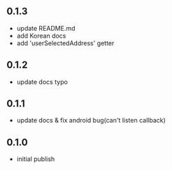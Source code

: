 ## 0.1.3
* update README.md
* add Korean docs
* add 'userSelectedAddress' getter

## 0.1.2
* update docs typo

## 0.1.1
* update docs & fix android bug(can't listen callback)

## 0.1.0
* initial publish